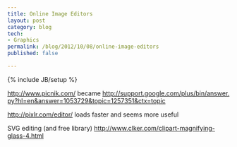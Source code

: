 ```yaml
---
title: Online Image Editors
layout: post
category: blog
tech:
- Graphics
permalink: /blog/2012/10/08/online-image-editors
published: false

---
```

{% include JB/setup %}
<div id="node-233" class="node node-blog node-promoted node-unpublished">
  <div class="content clearfix">
    <div class="field field-name-body field-type-text-with-summary field-label-hidden"><div class="field-items"><div class="field-item even"><p><a href="http://www.picnik.com/">http://www.picnik.com/</a> became <a href="http://support.google.com/plus/bin/answer.py?hl=en&amp;answer=1053729&amp;topic=1257351&amp;ctx=topic">http://support.google.com/plus/bin/answer.py?hl=en&amp;answer=1053729&amp;topic=1257351&amp;ctx=topic</a></p>
<p><a href="http://pixlr.com/editor/">http://pixlr.com/editor/</a> loads faster and seems more useful</p>
<p>SVG editing (and free library) <a href="http://www.clker.com/clipart-magnifying-glass-4.html">http://www.clker.com/clipart-magnifying-glass-4.html</a></p>
</div></div></div>  </div>
</div>
